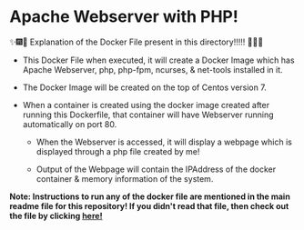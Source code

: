 # Apache Webserver with PHP!

:sparkles::fireworks::tada: Explanation of the Docker File present in this directory!!!!! :tada::fireworks::sparkles:

* This Docker File when executed, it will create a Docker Image which has Apache Webserver, php, php-fpm, ncurses, & net-tools installed in it.

* The Docker Image will be created on the top of Centos version 7.

* When a container is created using the docker image created after running this Dockerfile, that container will have Webserver running automatically on port 80.

  * When the Webserver is accessed, it will display a webpage which is displayed through a php file created by me!

  * Output of the Webpage will contain the IPAddress of the docker container & memory information of the system.

**Note: Instructions to run any of the docker file are mentioned in the main readme file for this repository! If you didn't read that file, then check out the file by clicking [here!](../README.md)**
